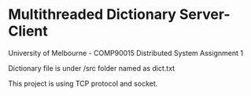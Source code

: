# Multithreaded Dictionary Server-Client
University of Melbourne - COMP90015 Distributed System Assignment 1

Dictionary file is under /src folder named as dict.txt

This project is using TCP protocol and socket.